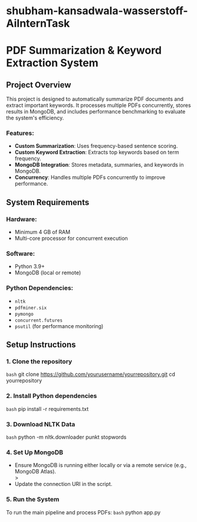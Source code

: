 # shubham-kansadwala-wasserstoff-AiInternTask

# PDF Summarization & Keyword Extraction System

## Project Overview
This project is designed to automatically summarize PDF documents and extract important keywords. It processes multiple PDFs concurrently, stores results in MongoDB, and includes performance benchmarking to evaluate the system's efficiency.

### Features:
- **Custom Summarization**: Uses frequency-based sentence scoring.
- **Custom Keyword Extraction**: Extracts top keywords based on term frequency.
- **MongoDB Integration**: Stores metadata, summaries, and keywords in MongoDB.
- **Concurrency**: Handles multiple PDFs concurrently to improve performance.

## System Requirements

### Hardware:
- Minimum 4 GB of RAM
- Multi-core processor for concurrent execution

### Software:
- Python 3.9+
- MongoDB (local or remote)

### Python Dependencies:
- `nltk`
- `pdfminer.six`
- `pymongo`
- `concurrent.futures`
- `psutil` (for performance monitoring)

## Setup Instructions

### 1. Clone the repository
```bash```
git clone https://github.com/yourusername/yourrepository.git
cd yourrepository 

### 2. Install Python dependencies
```bash```
pip install -r requirements.txt

### 3.  Download NLTK Data
```bash```
python -m nltk.downloader punkt stopwords

### 4. Set Up MongoDB
<ul>
  <li>Ensure MongoDB is running either locally or via a remote service (e.g., MongoDB Atlas).</li>>
  <li>Update the connection URI in the script.</li>
</ul>


### 5. Run the System
To run the main pipeline and process PDFs:
```bash```
python app.py

